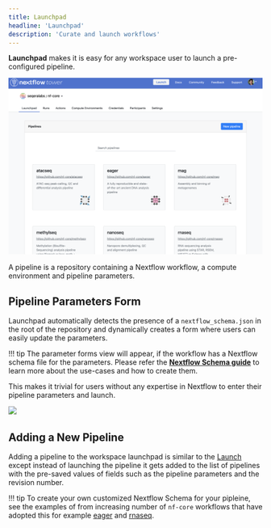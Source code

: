 ```yaml
---
title: Launchpad
headline: 'Launchpad'
description: 'Curate and launch workflows'
---
```

**Launchpad** makes it is easy for any workspace user to launch a pre-configured pipeline.


![](../_images/overview_image.png)


A pipeline is a repository containing a Nextflow workflow, a compute environment and pipeline parameters.

## Pipeline Parameters Form

Launchpad automatically detects the presence of a `nextflow_schema.json` in the root of the repository and dynamically creates a form where users can easily update the parameters. 


!!! tip
    The parameter forms view will appear, if the workflow has a Nextflow schema file for the parameters. Please refer the [**Nextflow Schema guide**](../pipeline-schema/overview.md) to learn more about the use-cases and how to create them.

This makes it trivial for users without any expertise in Nextflow to enter their pipeline parameters and launch.

![](_images/launch_rnaseq_nextflow_schema.png)


## Adding a New Pipeline

Adding a pipeline to the workspace launchpad is similar to the [Launch](../launch/launch.md) except instead of launching the pipeline it gets added to the list of pipelines with the pre-saved values of fields such as the pipeline parameters and the revision number.

!!! tip 
    To create your own customized Nextflow Schema for your pipleine, see the examples of from increasing number of `nf-core` workflows that have adopted this for example [eager](https://github.com/nf-core/eager/blob/2.3.3/nextflow_schema.json) and [rnaseq](https://github.com/nf-core/rnaseq/blob/3.0/nextflow_schema.json). 


